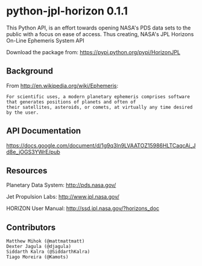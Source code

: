 python-jpl-horizon 0.1.1
==================
This Python API, is an effort towards opening NASA's PDS data sets to the public with a focus on 
ease of access. Thus creating, NASA's JPL Horizons On-Line Ephemeris System API

Download the package from: https://pypi.python.org/pypi/HorizonJPL


Background
------------------------------
From http://en.wikipedia.org/wiki/Ephemeris:
```
For scientific uses, a modern planetary ephemeris comprises software that generates positions of planets and often of 
their satellites, asteroids, or comets, at virtually any time desired by the user.
```

API Documentation
------------------------------
https://docs.google.com/document/d/1g9q3ln9LVAATOZ15986HLTCaqcAj_Jd8e_jOGS3YWrE/pub

Resources
------------------------------

Planetary Data System: http://pds.nasa.gov/

Jet Propulsion Labs: http://www.jpl.nasa.gov/

HORIZON User Manual: http://ssd.jpl.nasa.gov/?horizons_doc


Contributors
------------------------------
```
Matthew Mihok (@mattmattmatt)
Dexter Jagula (@djagula)
Siddarth Kalra (@SiddarthKalra)
Tiago Moreira (@Kamots)
```
